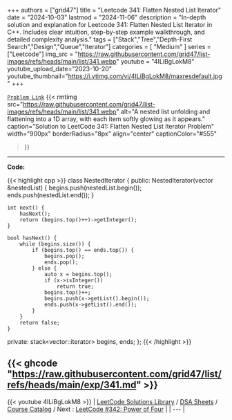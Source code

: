 
+++
authors = ["grid47"]
title = "Leetcode 341: Flatten Nested List Iterator"
date = "2024-10-03"
lastmod = "2024-11-06"
description = "In-depth solution and explanation for Leetcode 341: Flatten Nested List Iterator in C++. Includes clear intuition, step-by-step example walkthrough, and detailed complexity analysis."
tags = ["Stack","Tree","Depth-First Search","Design","Queue","Iterator"]
categories = [
    "Medium"
]
series = ["Leetcode"]
img_src = "https://raw.githubusercontent.com/grid47/list-images/refs/heads/main/list/341.webp"
youtube = "4ILiBgLokM8"
youtube_upload_date="2023-10-20"
youtube_thumbnail="https://i.ytimg.com/vi/4ILiBgLokM8/maxresdefault.jpg"
+++



[`Problem Link`](https://leetcode.com/problems/flatten-nested-list-iterator/description/)
{{< rmtimg 
    src="https://raw.githubusercontent.com/grid47/list-images/refs/heads/main/list/341.webp" 
    alt="A nested list unfolding and flattening into a 1D array, with each item softly glowing as it appears."
    caption="Solution to LeetCode 341: Flatten Nested List Iterator Problem"
    width="900px"
    borderRadius="8px"
    align="center" 
    captionColor="#555"
>}}
---
**Code:**

{{< highlight cpp >}}
class NestedIterator {
public:
    NestedIterator(vector<NestedInteger> &nestedList) {
        begins.push(nestedList.begin());
        ends.push(nestedList.end());
    }

    int next() {
        hasNext();
        return (begins.top()++)->getInteger();
    }

    bool hasNext() {
        while (begins.size()) {
            if (begins.top() == ends.top()) {
                begins.pop();
                ends.pop();
            } else {
                auto x = begins.top();
                if (x->isInteger())
                    return true;
                begins.top()++;
                begins.push(x->getList().begin());
                ends.push(x->getList().end());
            }
        }
        return false;
    }

private:
    stack<vector<NestedInteger>::iterator> begins, ends;
};
{{< /highlight >}}

{{< ghcode "https://raw.githubusercontent.com/grid47/list/refs/heads/main/exp/341.md" >}}
---
{{< youtube 4ILiBgLokM8 >}}
| [LeetCode Solutions Library](https://grid47.xyz/leetcode/) / [DSA Sheets](https://grid47.xyz/sheets/) / [Course Catalog](https://grid47.xyz/courses/) / Next : [LeetCode #342: Power of Four](https://grid47.xyz/leetcode/solution-342-power-of-four/) |
| --- |
